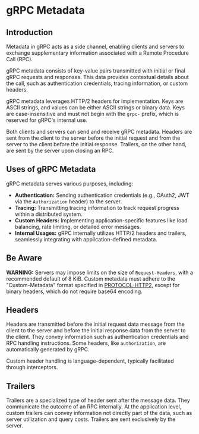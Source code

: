 # gRPC Metadata

## Introduction

Metadata in gRPC acts as a side channel, enabling clients and servers to exchange supplementary information associated with a Remote Procedure Call (RPC).

gRPC metadata consists of key-value pairs transmitted with initial or final gRPC requests and responses. This data provides contextual details about the call, such as authentication credentials, tracing information, or custom headers.

gRPC metadata leverages HTTP/2 headers for implementation. Keys are ASCII strings, and values can be either ASCII strings or binary data. Keys are case-insensitive and must not begin with the `grpc-` prefix, which is reserved for gRPC's internal use.

Both clients and servers can send and receive gRPC metadata. Headers are sent from the client to the server before the initial request and from the server to the client before the initial response. Trailers, on the other hand, are sent by the server upon closing an RPC.

## Uses of gRPC Metadata

gRPC metadata serves various purposes, including:

* **Authentication:** Sending authentication credentials (e.g., OAuth2, JWT via the `Authorization` header) to the server.
* **Tracing:** Transmitting tracing information to track request progress within a distributed system.
* **Custom Headers:** Implementing application-specific features like load balancing, rate limiting, or detailed error messages.
* **Internal Usages:** gRPC internally utilizes HTTP/2 headers and trailers, seamlessly integrating with application-defined metadata.

## Be Aware

**WARNING:** Servers may impose limits on the size of `Request-Headers`, with a recommended default of 8 KiB. Custom metadata must adhere to the "Custom-Metadata" format specified in [PROTOCOL-HTTP2](https://http2.github.io/http2-spec/#rfc.section.8.1.2), except for binary headers, which do not require base64 encoding.

## Headers

Headers are transmitted before the initial request data message from the client to the server and before the initial response data from the server to the client. They convey information such as authentication credentials and RPC handling instructions. Some headers, like `authorization`, are automatically generated by gRPC.

Custom header handling is language-dependent, typically facilitated through interceptors.

## Trailers

Trailers are a specialized type of header sent after the message data. They communicate the outcome of an RPC internally. At the application level, custom trailers can convey information not directly part of the data, such as server utilization and query costs. Trailers are sent exclusively by the server.
